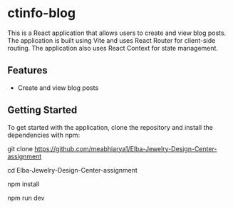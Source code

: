# ctinfo-blog

This is a React application that allows users to create and view blog posts. The application is built using Vite and uses React Router for client-side routing. The application also uses React Context for state management.

## Features

* Create and view blog posts

## Getting Started

To get started with the application, clone the repository and install the dependencies with npm:


git clone https://github.com/meabhiarya1/Elba-Jewelry-Design-Center-assignment

cd Elba-Jewelry-Design-Center-assignment

npm install

npm run dev
